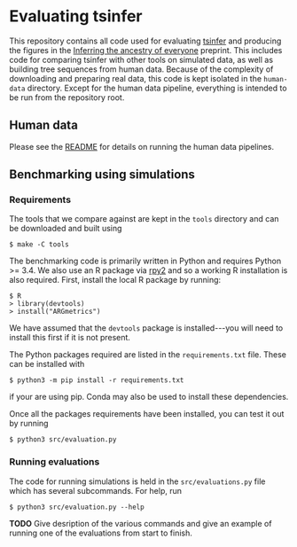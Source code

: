 # Evaluating tsinfer

This repository contains all code used for evaluating [tsinfer](https://tsinfer.readthedocs.io/en/latest/)
and producing the figures in the 
[Inferring the ancestry of everyone](https://www.biorxiv.org/content/10.1101/458067v1) preprint. This 
includes code for comparing tsinfer with other tools on simulated data, as well as building 
tree sequences from human data. Because of the complexity of downloading and preparing 
real data, this code is kept isolated in the ``human-data`` directory. Except for the human 
data pipeline, everything is intended to be run from the repository root.

## Human data

Please see the [README](human-data/README.md) for details on running the 
human data pipelines.


## Benchmarking using simulations

### Requirements

The tools that we compare against are kept in the ``tools`` directory and can be 
downloaded and built using 

```
$ make -C tools
```

The benchmarking code is primarily written in Python and requires Python >= 3.4. We
also use an R package via [rpy2](https://rpy2.readthedocs.io/) and so a working 
R installation is also required. First, install the local R package by running:

```
$ R
> library(devtools)
> install("ARGmetrics")
```

We have assumed that the ``devtools`` package is installed---you will need to 
install this first if it is not present.

The Python packages required are listed in the ``requirements.txt`` file. These can be 
installed with

```
$ python3 -m pip install -r requirements.txt
```

if your are using pip. Conda may also be used to install these dependencies.

Once all the packages requirements have been installed, you can test it out 
by running 

```
$ python3 src/evaluation.py
```

### Running evaluations

The code for running simulations is held in the ``src/evaluations.py`` file
which has several subcommands. For help, run

```
$ python3 src/evaluation.py --help
```

**TODO** Give desription of the various commands and give an example of 
running one of the evaluations from start to finish.

